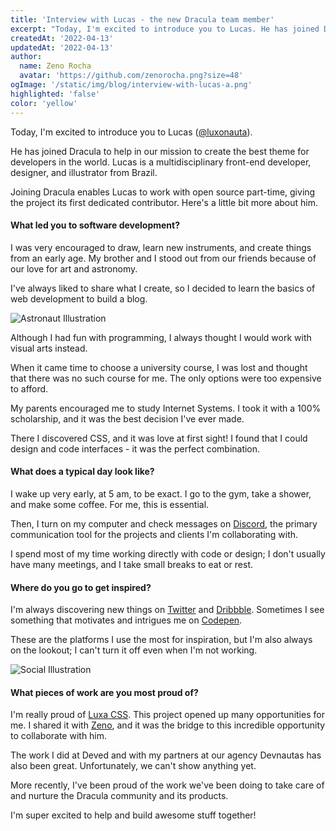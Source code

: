 ```yaml
---
title: 'Interview with Lucas - the new Dracula team member'
excerpt: "Today, I'm excited to introduce you to Lucas. He has joined Dracula to help in our mission to create the best theme for developers in the world."
createdAt: '2022-04-13'
updatedAt: '2022-04-13'
author:
  name: Zeno Rocha
  avatar: 'https://github.com/zenorocha.png?size=48'
ogImage: '/static/img/blog/interview-with-lucas-a.png'
highlighted: 'false'
color: 'yellow'
---
```


Today, I'm excited to introduce you to Lucas ([@luxonauta](https://twitter.com/luxonauta)).

He has joined Dracula to help in our mission to create the best theme for developers in the world. Lucas is a multidisciplinary front-end developer, designer, and illustrator from Brazil.

Joining Dracula enables Lucas to work with open source part-time, giving the project its first dedicated contributor. Here's a little bit more about him.

#### What led you to software development?

I was very encouraged to draw, learn new instruments, and create things from an early age. My brother and I stood out from our friends because of our love for art and astronomy.

I've always liked to share what I create, so I decided to learn the basics of web development to build a blog.

![Astronaut Illustration](/static/img/blog/interview-with-lucas-a.png)

Although I had fun with programming, I always thought I would work with visual arts instead.

When it came time to choose a university course, I was lost and thought that there was no such course for me. The only options were too expensive to afford.

My parents encouraged me to study Internet Systems. I took it with a 100% scholarship, and it was the best decision I've ever made.

There I discovered CSS, and it was love at first sight! I found that I could design and code interfaces - it was the perfect combination.

#### What does a typical day look like?

I wake up very early, at 5 am, to be exact. I go to the gym, take a shower, and make some coffee. For me, this is essential.

Then, I turn on my computer and check messages on [Discord](https://discord.com/), the primary communication tool for the projects and clients I'm collaborating with.

I spend most of my time working directly with code or design; I don't usually have many meetings, and I take small breaks to eat or rest.

#### Where do you go to get inspired?

I'm always discovering new things on [Twitter](https://twitter.com) and [Dribbble](https://dribbble.com/). Sometimes I see something that motivates and intrigues me on [Codepen](https://codepen.io/).

These are the platforms I use the most for inspiration, but I'm also always on the lookout; I can't turn it off even when I'm not working.

![Social Illustration](/static/img/blog/interview-with-lucas-b.png)

#### What pieces of work are you most proud of?

I'm really proud of [Luxa CSS](https://luxacss.com). This project opened up many opportunities for me. I shared it with [Zeno](https://twitter.com/zenorocha), and it was the bridge to this incredible opportunity to collaborate with him.

The work I did at Deved and with my partners at our agency Devnautas has also been great. Unfortunately, we can't show anything yet.

More recently, I've been proud of the work we've been doing to take care of and nurture the Dracula community and its products.

I'm super excited to help and build awesome stuff together!
